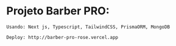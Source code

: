 <div>
    <h1>Projeto Barber PRO:</h1>

    Usando: Next js, Typescript, TailwindCSS, PrismaORM, MongoDB

    Deploy: http://barber-pro-rose.vercel.app
</div>
